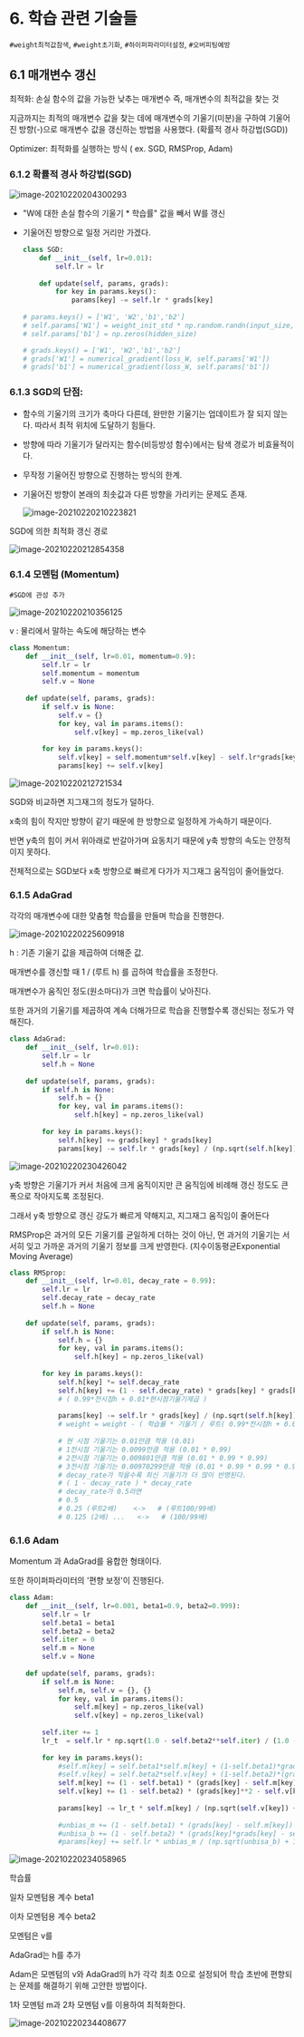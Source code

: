 # 6. 학습 관련 기술들

`#weight최적값참색`, `#weight초기화`, `#하이퍼파라미터설정`, `#오버피팅예방`

## 6.1 매개변수 갱신

최적화: 손실 함수의 값을 가능한 낮추는 매개변수 즉, 매개변수의 최적값을 찾는 것

지금까지는 최적의 매개변수 값을 찾는 데에 매개변수의 기울기(미분)을 구하여 기울어진 방향(-)으로 매개변수 값을 갱신하는 방법을 사용했다. (확률적 경사 하강법(SGD))

Optimizer: 최적화를 실행하는 방식 ( ex. SGD, RMSProp, Adam)

### 6.1.2 확률적 경사 하강법(SGD)

 ![image-20210220204300293](CHAPTER6.assets/image-20210220204300293.png)

- "W에 대한 손실 함수의 기울기 * 학습률" 값을 빼서 W를 갱신

- 기울어진 방향으로 일정 거리만 가겠다.

  ```python
  class SGD:
      def __init__(self, lr=0.01):
          self.lr = lr
          
      def update(self, params, grads):
          for key in params.keys():
              params[key] -= self.lr * grads[key]
              
  # params.keys() = ['W1', 'W2','b1','b2']
  # self.params['W1'] = weight_init_std * np.random.randn(input_size, hidden_size)
  # self.params['b1'] = np.zeros(hidden_size)
  
  # grads.keys() = ['W1', 'W2','b1','b2']
  # grads['W1'] = numerical_gradient(loss_W, self.params['W1'])
  # grads['b1'] = numerical_gradient(loss_W, self.params['b1'])
  ```



### 6.1.3 SGD의 단점:

- 함수의 기울기의 크기가 축마다 다른데, 완만한 기울기는 업데이트가 잘 되지 않는다. 따라서 최적 위치에 도달하기 힘들다.

- 방향에 따라 기울기가 달라지는 함수(비등방성 함수)에서는 탐색 경로가 비효율적이다.

- 무작정 기울어진 방향으로 진행하는 방식의 한계. 

- 기울어진 방향이 본래의 최솟값과 다른 방향을 가리키는 문제도 존재. 

  ![image-20210220210223821](CHAPTER6.assets/image-20210220210223821.png)



SGD에 의한 최적화 갱신 경로

![image-20210220212854358](CHAPTER6.assets/image-20210220212854358.png)

### 6.1.4 모멘텀 (Momentum)

`#SGD에 관성 추가`

 ![image-20210220210356125](CHAPTER6.assets/image-20210220210356125.png)

v : 물리에서 말하는 속도에 해당하는 변수

```python
class Momentum:
    def __init__(self, lr=0.01, momentum=0.9):
        self.lr = lr
        self.momentum = momentum
        self.v = None
        
    def update(self, params, grads):
        if self.v is None:
            self.v = {}
            for key, val in params.items():
                self.v[key] = mp.zeros_like(val)
                
        for key in params.keys():
            self.v[key] = self.momentum*self.v[key] - self.lr*grads[key]
            params[key] += self.v[key]
```

![image-20210220212721534](CHAPTER6.assets/image-20210220212721534.png)

SGD와 비교하면 지그재그의 정도가 덜하다.

x축의 힘이 작지만 방향이 같기 때문에 한 방향으로 일정하게 가속하기 때문이다.

반면 y축의 힘이 커서 위아래로 반갈아가며 요동치기 때문에 y축 방향의 속도는 안정적이지 못하다.

전체적으로는 SGD보다 x축 방향으로 빠르게 다가가 지그재그 움직임이 줄어들었다.



### 6.1.5 AdaGrad

각각의 매개변수에 대한 맞춤형 학습률을 만들며 학습을 진행한다.

 ![image-20210220225609918](CHAPTER6.assets/image-20210220225609918.png)

h : 기존 기울기 값을 제곱하여 더해준 값.

매개변수를 갱신할 때 1 / (루트 h) 를 곱하여 학습률을 조정한다.

매개변수가 움직인 정도(원소마다)가 크면 학습률이 낮아진다.

또한 과거의 기울기를 제곱하여 계속 더해가므로 학습을 진행할수록 갱신되는 정도가 약해진다. 

```python
class AdaGrad:
    def __init__(self, lr=0.01):
        self.lr = lr
        self.h = None
        
    def update(self, params, grads):
        if self.h is None:
            self.h = {}
            for key, val in params.items():
                self.h[key] = np.zeros_like(val)
            
        for key in params.keys():
            self.h[key] += grads[key] * grads[key]
            params[key] -= self.lr * grads[key] / (np.sqrt(self.h[key]) + 1e-7) # self.h[key]에 0이 담겨있다해도 0으로 나누는 사태를 막아줌
```

![image-20210220230426042](CHAPTER6.assets/image-20210220230426042.png)

y축 방향은 기울기가 커서 처음에 크게 움직이지만 큰 움직임에 비례해 갱신 정도도 큰 폭으로 작아지도록 조정된다.

그래서 y축 방향으로 갱신 강도가 빠르게 약해지고, 지그재그 움직임이 줄어든다



RMSProp은 과거의 모든 기울기를 균일하게 더하는 것이 아닌, 먼 과거의 기울기는 서서히 잊고 가까운 과거의 기울기 정보를 크게 반영한다. (지수이동평균Exponential Moving Average)

```python
class RMSprop:
    def __init__(self, lr=0.01, decay_rate = 0.99):
        self.lr = lr
        self.decay_rate = decay_rate
        self.h = None
        
    def update(self, params, grads):
        if self.h is None:
            self.h = {}
            for key, val in params.items():
                self.h[key] = np.zeros_like(val)
            
        for key in params.keys():
            self.h[key] *= self.decay_rate
            self.h[key] += (1 - self.decay_rate) * grads[key] * grads[key] 
            # ( 0.99*전시점h + 0.01*현시점기울기제곱 )
            
            params[key] -= self.lr * grads[key] / (np.sqrt(self.h[key]) + 1e-7) 
            # weight = weight - ( 학습률 * 기울기 / 루트( 0.99*전시점h + 0.01*현시점기울기제곱 ) )
            
            # 현 시점 기울기는 0.01만큼 적용 (0.01)
            # 1전시점 기울기는 0.0099만큼 적용 (0.01 * 0.99) 
            # 2전시점 기울기는 0.009801만큼 적용 (0.01 * 0.99 * 0.99)
            # 3전시점 기울기는 0.00970299만큼 적용 (0.01 * 0.99 * 0.99 * 0.99)
            # decay_rate가 작을수록 최신 기울기가 더 많이 반영된다. 
            # ( 1 - decay_rate ) * decay_rate
            # decay_rate가 0.5라면
            # 0.5
            # 0.25 (루트2배)    <->   # (루트100/99배)
            # 0.125 (2배) ...   <->   # (100/99배)
```



### 6.1.6 Adam

Momentum 과 AdaGrad를 융합한 형태이다.

또한 하이퍼파라미터의 '편향 보정'이 진행된다.

```python
class Adam:
    def __init__(self, lr=0.001, beta1=0.9, beta2=0.999):
        self.lr = lr
        self.beta1 = beta1
        self.beta2 = beta2
        self.iter = 0
        self.m = None
        self.v = None
        
    def update(self, params, grads):
        if self.m is None:
            self.m, self.v = {}, {}
            for key, val in params.items():
                self.m[key] = np.zeros_like(val)
                self.v[key] = np.zeros_like(val)
        
        self.iter += 1
        lr_t  = self.lr * np.sqrt(1.0 - self.beta2**self.iter) / (1.0 - self.beta1**self.iter)         
        
        for key in params.keys():
            #self.m[key] = self.beta1*self.m[key] + (1-self.beta1)*grads[key]
            #self.v[key] = self.beta2*self.v[key] + (1-self.beta2)*(grads[key]**2)
            self.m[key] += (1 - self.beta1) * (grads[key] - self.m[key])
            self.v[key] += (1 - self.beta2) * (grads[key]**2 - self.v[key])
            
            params[key] -= lr_t * self.m[key] / (np.sqrt(self.v[key]) + 1e-7)
            
            #unbias_m += (1 - self.beta1) * (grads[key] - self.m[key]) # correct bias
            #unbisa_b += (1 - self.beta2) * (grads[key]*grads[key] - self.v[key]) # correct bias
            #params[key] += self.lr * unbias_m / (np.sqrt(unbisa_b) + 1e-7)
```

![image-20210220234058965](CHAPTER6.assets/image-20210220234058965.png)

학습률

일차 모멘텀용 계수 beta1

이차 모멘텀용 계수 beta2

모멘텀은 v를

AdaGrad는 h를 추가

Adam은 모멘텀의 v와 AdaGrad의 h가 각각 최초 0으로 설정되어 학습 초반에 편향되는 문제를 해결하기 위해 고안한 방법이다.

1차 모멘텀 m과 2차 모멘텀 v를 이용하여 최적화한다.

 ![image-20210220234408677](CHAPTER6.assets/image-20210220234408677.png)